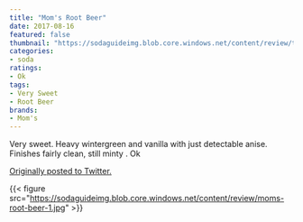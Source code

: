 ```yaml
---
title: "Mom's Root Beer"
date: 2017-08-16
featured: false
thumbnail: "https://sodaguideimg.blob.core.windows.net/content/review/thumbs/moms-root-beer-1.jpg"
categories:
- soda
ratings:
- Ok
tags:
- Very Sweet
- Root Beer
brands:
- Mom's
---
```


Very sweet. Heavy wintergreen and vanilla with just detectable anise. Finishes fairly clean, still minty . Ok

[Originally posted to Twitter.](https://twitter.com/Cavorter/status/897883559809220609)

{{< figure src="https://sodaguideimg.blob.core.windows.net/content/review/moms-root-beer-1.jpg" >}}

